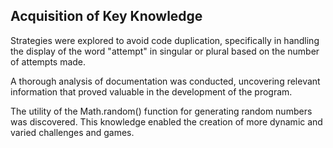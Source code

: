 ## Acquisition of Key Knowledge

Strategies were explored to avoid code duplication, specifically in handling the display of the word "attempt" in singular or plural based on the number of attempts made.

A thorough analysis of documentation was conducted, uncovering relevant information that proved valuable in the development of the program.

The utility of the Math.random() function for generating random numbers was discovered. This knowledge enabled the creation of more dynamic and varied challenges and games.
